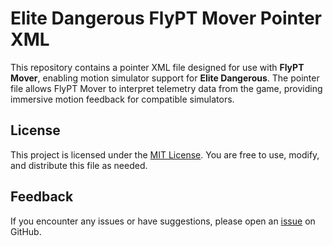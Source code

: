 # Elite Dangerous FlyPT Mover Pointer XML

This repository contains a pointer XML file designed for use with **FlyPT Mover**, enabling motion simulator support for **Elite Dangerous**. The pointer file allows FlyPT Mover to interpret telemetry data from the game, providing immersive motion feedback for compatible simulators.

## License
This project is licensed under the [MIT License](LICENSE). You are free to use, modify, and distribute this file as needed.

## Feedback
If you encounter any issues or have suggestions, please open an [issue](https://github.com/Wagnard/EliteDangerous-Motion-Pointer/issues) on GitHub.
